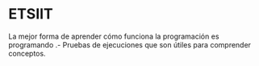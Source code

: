 # ETSIIT
La mejor forma de aprender cómo funciona la programación es programando .- Pruebas de ejecuciones que son útiles para comprender conceptos.
